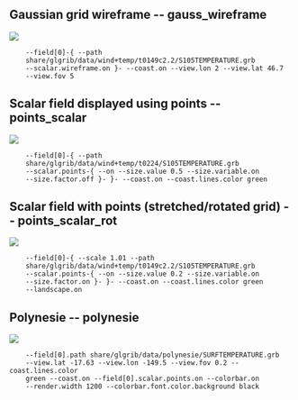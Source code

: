 ## Gaussian grid wireframe -- gauss_wireframe
![](tree/master/share/glgrib/test/gauss_wireframe/TEST_0000.png)

```
    --field[0]-{ --path 
    share/glgrib/data/wind+temp/t0149c2.2/S105TEMPERATURE.grb 
    --scalar.wireframe.on }- --coast.on --view.lon 2 --view.lat 46.7 
    --view.fov 5 
```
## Scalar field displayed using points -- points_scalar
![](tree/master/share/glgrib/test/points_scalar/TEST_0000.png)

```
    --field[0]-{ --path 
    share/glgrib/data/wind+temp/t0224/S105TEMPERATURE.grb 
    --scalar.points-{ --on --size.value 0.5 --size.variable.on 
    --size.factor.off }- }- --coast.on --coast.lines.color green 
```
## Scalar field with points (stretched/rotated grid) -- points_scalar_rot
![](tree/master/share/glgrib/test/points_scalar_rot/TEST_0000.png)

```
    --field[0]-{ --scale 1.01 --path 
    share/glgrib/data/wind+temp/t0149c2.2/S105TEMPERATURE.grb 
    --scalar.points-{ --on --size.value 0.2 --size.variable.on 
    --size.factor.on }- }- --coast.on --coast.lines.color green 
    --landscape.on 
```
## Polynesie -- polynesie
![](tree/master/share/glgrib/test/polynesie/TEST_0000.png)

```
    --field[0].path share/glgrib/data/polynesie/SURFTEMPERATURE.grb 
    --view.lat -17.63 --view.lon -149.5 --view.fov 0.2 --coast.lines.color 
    green --coast.on --field[0].scalar.points.on --colorbar.on 
    --render.width 1200 --colorbar.font.color.background black 
```
